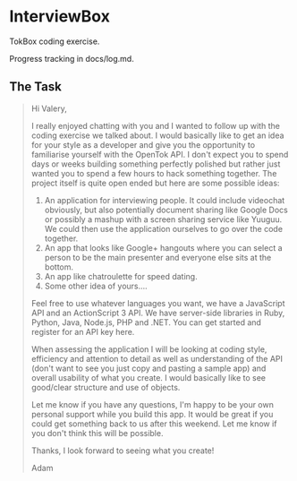 # InterviewBox

TokBox coding exercise.

Progress tracking in docs/log.md.

## The Task

> Hi Valery,
>  
> I really enjoyed chatting with you and I wanted to follow up with the coding exercise we talked about.
> I would basically like to get an idea for your style as a developer and give you the opportunity to
> familiarise yourself with the OpenTok API. I don't expect you to spend days or weeks building something
> perfectly polished but rather just wanted you to spend a few hours to hack something together.
> The project itself is quite open ended but here are some possible ideas:
>  
> 1. An application for interviewing people. It could include videochat obviously,
>    but also potentially document sharing like Google Docs or possibly a mashup with a screen sharing service
>    like Yuuguu. We could then use the application ourselves to go over the code together.
> 2. An app that looks like Google+ hangouts where you can select a person to be the main presenter
>    and everyone else sits at the bottom.
> 3. An app like chatroulette for speed dating.
> 4. Some other idea of yours....
>  
> Feel free to use whatever languages you want, we have a JavaScript API and an ActionScript 3 API.
> We have server-side libraries in Ruby, Python, Java, Node.js, PHP and .NET.
> You can get started and register for an API key here.
>  
> When assessing the application I will be looking at coding style, efficiency and attention to detail as well
> as understanding of the API (don't want to see you just copy and pasting a sample app) and overall
> usability of what you create. I would basically like to see good/clear structure and use of objects. 
>  
> Let me know if you have any questions, I'm happy to be your own personal support while you build this app.
> It would be great if you could get something back to us after this weekend.
> Let me know if you don't think this will be possible.
>  
> Thanks, I look forward to seeing what you create!
>  
> Adam
